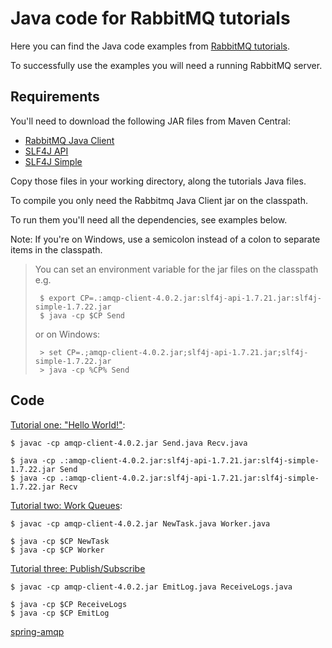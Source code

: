# Java code for RabbitMQ tutorials

Here you can find the Java code examples from [RabbitMQ
tutorials](http://www.rabbitmq.com/getstarted.html).

To successfully use the examples you will need a running RabbitMQ server.

## Requirements

You'll need to download the following JAR files
from Maven Central:
    
 * [RabbitMQ Java Client](http://central.maven.org/maven2/com/rabbitmq/amqp-client/4.0.2/amqp-client-4.0.2.jar)
 * [SLF4J API](http://central.maven.org/maven2/org/slf4j/slf4j-api/1.7.21/slf4j-api-1.7.21.jar)
 * [SLF4J Simple](http://central.maven.org/maven2/org/slf4j/slf4j-simple/1.7.22/slf4j-simple-1.7.22.jar)

Copy those files in your working directory, along the tutorials Java files.

To compile you only need the Rabbitmq Java Client jar on the classpath.

To run them you'll need all the dependencies, see examples below.

Note: If you're on Windows,
use a semicolon instead of a colon to separate items in the classpath.

> You can set an environment variable for the jar files on the classpath e.g.
>
>      $ export CP=.:amqp-client-4.0.2.jar:slf4j-api-1.7.21.jar:slf4j-simple-1.7.22.jar
>      $ java -cp $CP Send
>
> or on Windows:
>
>      > set CP=.;amqp-client-4.0.2.jar;slf4j-api-1.7.21.jar;slf4j-simple-1.7.22.jar
>      > java -cp %CP% Send

## Code

[Tutorial one: "Hello World!"](http://www.rabbitmq.com/tutorial-one-java.html):

    $ javac -cp amqp-client-4.0.2.jar Send.java Recv.java

    $ java -cp .:amqp-client-4.0.2.jar:slf4j-api-1.7.21.jar:slf4j-simple-1.7.22.jar Send
    $ java -cp .:amqp-client-4.0.2.jar:slf4j-api-1.7.21.jar:slf4j-simple-1.7.22.jar Recv

[Tutorial two: Work Queues](http://www.rabbitmq.com/tutorial-two-java.html):

    $ javac -cp amqp-client-4.0.2.jar NewTask.java Worker.java

    $ java -cp $CP NewTask
    $ java -cp $CP Worker

[Tutorial three: Publish/Subscribe](http://www.rabbitmq.com/tutorial-three-java.html)

    $ javac -cp amqp-client-4.0.2.jar EmitLog.java ReceiveLogs.java

    $ java -cp $CP ReceiveLogs
    $ java -cp $CP EmitLog


[spring-amqp](https://github.com/rabbitmq/rabbitmq-tutorials/tree/master/spring-amqp)
